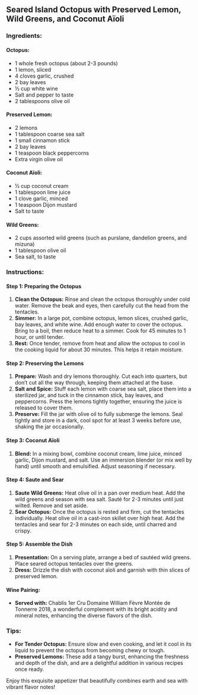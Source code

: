 ## Seared Island Octopus with Preserved Lemon, Wild Greens, and Coconut Aïoli

### Ingredients:

#### Octopus:
- 1 whole fresh octopus (about 2-3 pounds)
- 1 lemon, sliced
- 4 cloves garlic, crushed
- 2 bay leaves
- ½ cup white wine
- Salt and pepper to taste
- 2 tablespoons olive oil

#### Preserved Lemon:
- 2 lemons
- 1 tablespoon coarse sea salt
- 1 small cinnamon stick
- 2 bay leaves
- 1 teaspoon black peppercorns
- Extra virgin olive oil

#### Coconut Aïoli:
- ½ cup coconut cream
- 1 tablespoon lime juice
- 1 clove garlic, minced
- 1 teaspoon Dijon mustard
- Salt to taste

#### Wild Greens:
- 2 cups assorted wild greens (such as purslane, dandelion greens, and mizuna)
- 1 tablespoon olive oil
- Sea salt, to taste

### Instructions:

#### Step 1: Preparing the Octopus
1. **Clean the Octopus:** Rinse and clean the octopus thoroughly under cold water. Remove the beak and eyes, then carefully cut the head from the tentacles.
2. **Simmer:** In a large pot, combine octopus, lemon slices, crushed garlic, bay leaves, and white wine. Add enough water to cover the octopus. Bring to a boil, then reduce heat to a simmer. Cook for 45 minutes to 1 hour, or until tender.
3. **Rest:** Once tender, remove from heat and allow the octopus to cool in the cooking liquid for about 30 minutes. This helps it retain moisture.

#### Step 2: Preserving the Lemons
1. **Prepare:** Wash and dry lemons thoroughly. Cut each into quarters, but don’t cut all the way through, keeping them attached at the base.
2. **Salt and Spice:** Stuff each lemon with coarse sea salt, place them into a sterilized jar, and tuck in the cinnamon stick, bay leaves, and peppercorns. Press the lemons tightly together, ensuring the juice is released to cover them.
3. **Preserve:** Fill the jar with olive oil to fully submerge the lemons. Seal tightly and store in a dark, cool spot for at least 3 weeks before use, shaking the jar occasionally.

#### Step 3: Coconut Aïoli
1. **Blend:** In a mixing bowl, combine coconut cream, lime juice, minced garlic, Dijon mustard, and salt. Use an immersion blender (or mix well by hand) until smooth and emulsified. Adjust seasoning if necessary.

#### Step 4: Saute and Sear
1. **Saute Wild Greens:** Heat olive oil in a pan over medium heat. Add the wild greens and season with sea salt. Sauté for 2-3 minutes until just wilted. Remove and set aside.
2. **Sear Octopus:** Once the octopus is rested and firm, cut the tentacles individually. Heat olive oil in a cast-iron skillet over high heat. Add the tentacles and sear for 2-3 minutes on each side, until charred and crispy.

#### Step 5: Assemble the Dish
1. **Presentation:** On a serving plate, arrange a bed of sautéed wild greens. Place seared octopus tentacles over the greens.
2. **Dress:** Drizzle the dish with coconut aïoli and garnish with thin slices of preserved lemon.

#### Wine Pairing:
- **Served with:** Chablis 1er Cru Domaine William Fèvre Montée de Tonnerre 2018, a wonderful complement with its bright acidity and mineral notes, enhancing the diverse flavors of the dish.

### Tips:
- **For Tender Octopus:** Ensure slow and even cooking, and let it cool in its liquid to prevent the octopus from becoming chewy or tough.
- **Preserved Lemons:** These add a tangy burst, enhancing the freshness and depth of the dish, and are a delightful addition in various recipes once ready.

Enjoy this exquisite appetizer that beautifully combines earth and sea with vibrant flavor notes!